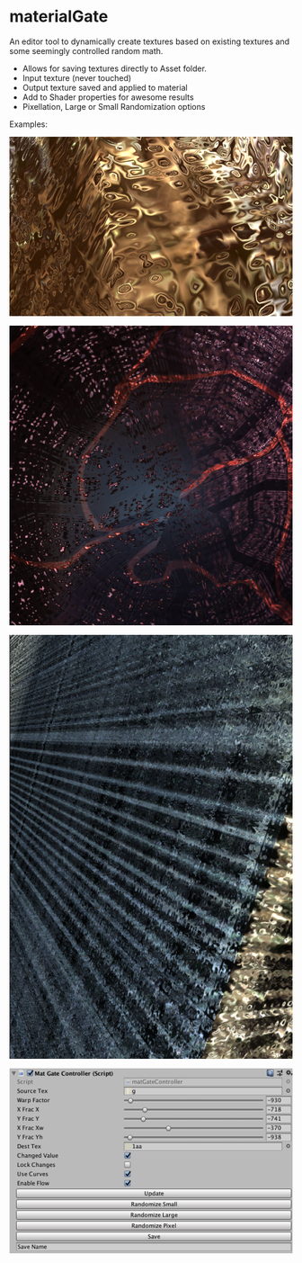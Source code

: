 # materialGate


An editor tool to dynamically create textures based on existing textures and some seemingly controlled random math.

- Allows for saving textures directly to Asset folder.
- Input texture (never touched)
- Output texture saved and applied to material
- Add to Shader properties for awesome results
- Pixellation, Large or Small Randomization options

Examples:

![anim1](https://github.com/eagleEggs/materialGate/blob/master/screenShots/example2.png?raw=true)<p><p>
![anim1](https://github.com/eagleEggs/materialGate/blob/master/screenShots/redPulse.png?raw=true)<p><p>
![anim1](https://github.com/eagleEggs/materialGate/blob/master/screenShots/example1.png?raw=true)<p><p>
![anim1](https://github.com/eagleEggs/materialGate/blob/master/screenShots/console1.png?raw=true)
